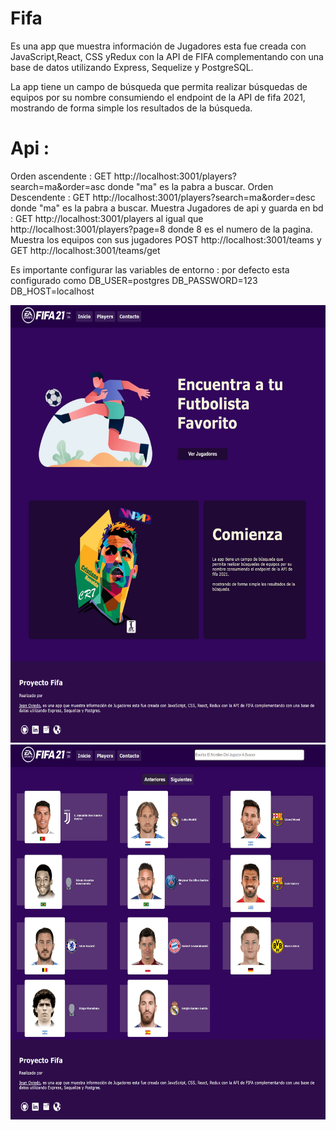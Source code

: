 # Fifa
Es una app que muestra información de Jugadores esta fue creada con JavaScript,React, CSS yRedux con la API de FIFA complementando con una base de datos utilizando Express, Sequelize y PostgreSQL.

La app tiene un campo de búsqueda que permita realizar búsquedas de equipos por su nombre consumiendo el endpoint de la API de fifa 2021, mostrando de forma simple los resultados de la búsqueda.

 
 # Api : 
 Orden ascendente : GET http://localhost:3001/players?search=ma&order=asc  donde "ma" es la pabra a buscar. 
 Orden Descendente  :  GET http://localhost:3001/players?search=ma&order=desc  donde "ma" es la pabra a buscar. 
 Muestra Jugadores de api y guarda en bd :  GET http://localhost:3001/players al igual que http://localhost:3001/players?page=8 donde 8 es el numero de la pagina.
 Muestra los equipos con sus jugadores  POST http://localhost:3001/teams  y GET http://localhost:3001/teams/get
 
 Es importante configurar las variables de entorno : por defecto esta configurado como 
 DB_USER=postgres
 DB_PASSWORD=123
 DB_HOST=localhost



  <img height="700" src="https://github.com/JeanOviedo/Fifa/blob/main/Client/src/Icos/dise-min.png?raw=true" />
 <img height="600" src="https://github.com/JeanOviedo/Fifa/blob/main/Client/src/Icos/dise2-min.png?raw=true" />



